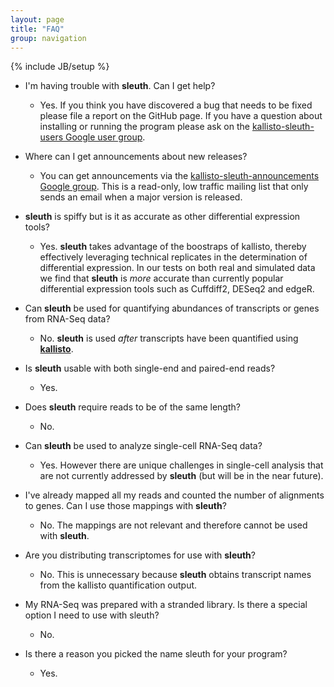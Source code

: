 ```yaml
---
layout: page
title: "FAQ"
group: navigation
---
```


{% include JB/setup %}

- I'm having trouble with __sleuth__. Can I get help?
  - Yes. If you think you have discovered a bug that needs to be fixed please
    file a report on the GitHub page. If you have a question about installing
    or running the program please ask on the [kallisto-sleuth-users Google user
    group](https://groups.google.com/forum/#!forum/kallisto-sleuth-users).

- Where can I get announcements about new releases?
  - You can get announcements via the [kallisto-sleuth-announcements Google
    group](https://groups.google.com/forum/#!forum/sleuth-sleuth-announcements).
    This is a read-only, low traffic mailing list that only sends an email when
    a major version is released.

- __sleuth__ is spiffy but is it as accurate as other differential expression tools?
  - Yes. __sleuth__ takes advantage of the boostraps of kallisto, thereby effectively leveraging technical replicates in the determination of differential expression. In our tests on both real and simulated data we find that __sleuth__ is _more_ accurate than currently popular differential expression tools such as Cuffdiff2, DESeq2 and edgeR.

- Can __sleuth__  be used for quantifying abundances of transcripts or genes from RNA-Seq data?
  - No. __sleuth__ is used _after_ transcripts have been quantified using [__kallisto__](http://pachterlab.github.io/kallisto/).

- Is __sleuth__ usable with both single-end and paired-end reads?
  - Yes.

- Does __sleuth__ require reads to be of the same length?
  - No.

- Can __sleuth__ be used to analyze single-cell RNA-Seq data?
  - Yes. However there are unique challenges in single-cell analysis that are not currently addressed by __sleuth__ (but will be in the near future).

- I've already mapped all my reads and counted the number of alignments to genes. Can I use those mappings with __sleuth__?
  - No. The mappings are not relevant and therefore cannot be used with __sleuth__.


- Are you distributing transcriptomes for use with __sleuth__?
  - No. This is unnecessary because __sleuth__ obtains transcript names from the kallisto quantification output. 

- My RNA-Seq was prepared with a stranded library. Is there a special option I need to use with sleuth?
  - No.

- Is there a reason you picked the name sleuth for your program?
  - Yes.
